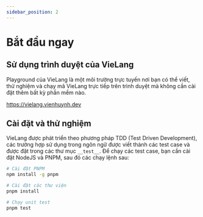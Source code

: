 ```yaml
---
sidebar_position: 2
---
```


# Bắt đầu ngay

## Sử dụng trình duyệt của VieLang
Playground của VieLang là một môi trường trực tuyến nơi bạn có thể viết, thử nghiệm và chạy mã VieLang trực tiếp trên trình duyệt mà không cần cài đặt thêm bất kỳ phần mềm nào.

https://vielang.vienhuynh.dev

## Cài đặt và thử nghiệm
VieLang được phát triển theo phương pháp TDD (Test Driven Development), các trường hợp sử dụng trong ngôn ngữ được viết thành các test case và được đặt trong các thư mục `__test__`. Để chạy các test case, bạn cần cài đặt NodeJS và PNPM, sau đó các chạy lệnh sau:

```bash
# Cài đặt PNPM
npm install -g pnpm

# Cài đặt các thư viện
pnpm install

# Chạy unit test
pnpm test
```

